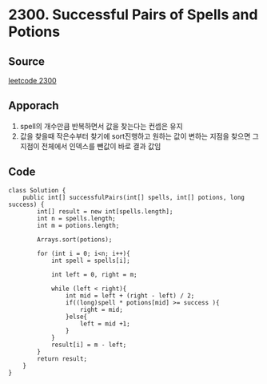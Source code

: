 # 2300. Successful Pairs of Spells and Potions

## Source
[leetcode 2300](https://leetcode.com/problems/successful-pairs-of-spells-and-potions/description/?envType=study-plan-v2&envId=leetcode-75)


## Apporach
1. spell의 개수만큼 반복하면서 값을 찾는다는 컨셉은 유지
2. 값을 찾을때 작은수부터 찾기에 sort진행하고 원하는 값이 변하는 지점을 찾으면 그 지점이 전체에서 인덱스를 뺀값이 바로 결과 값임 

## Code
    class Solution {
        public int[] successfulPairs(int[] spells, int[] potions, long success) {
            int[] result = new int[spells.length];
            int n = spells.length;
            int m = potions.length;

            Arrays.sort(potions);

            for (int i = 0; i<n; i++){
                int spell = spells[i];

                int left = 0, right = m;

                while (left < right){
                    int mid = left + (right - left) / 2;
                    if((long)spell * potions[mid] >= success ){
                        right = mid;
                    }else{
                        left = mid +1;
                    }
                }
                result[i] = m - left;
            }
            return result;
        }
    }
